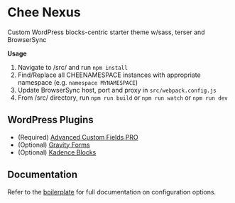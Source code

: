 # Chee Nexus

Custom WordPress blocks-centric starter theme w/sass, terser and BrowserSync

**Usage**

1. Navigate to /src/ and run `npm install`
2. Find/Replace all CHEENAMESPACE instances with appropriate namespace (e.g. `namespace MYNAMESPACE`)
3. Update BrowserSync host, port and proxy in `src/webpack.config.js`
4. From /src/ directory, run `npm run build` or `npm run watch` or `npm run dev`

## WordPress Plugins

* (Required) [Advanced Custom Fields PRO](https://www.advancedcustomfields.com/)
* (Optional) [Gravity Forms](https://www.gravityforms.com/)
* (Optional) [Kadence Blocks](https://wordpress.org/plugins/kadence-blocks/)

## Documentation

Refer to the [boilerplate](https://github.com/cferdinandi/build-tool-boilerplate) for full documentation on configuration options.
